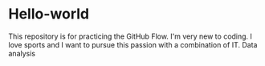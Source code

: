 # Hello-world
This repository is for practicing the GitHub Flow.
I'm very new to coding. I love sports and I want to pursue this passion with a combination of IT. Data analysis
